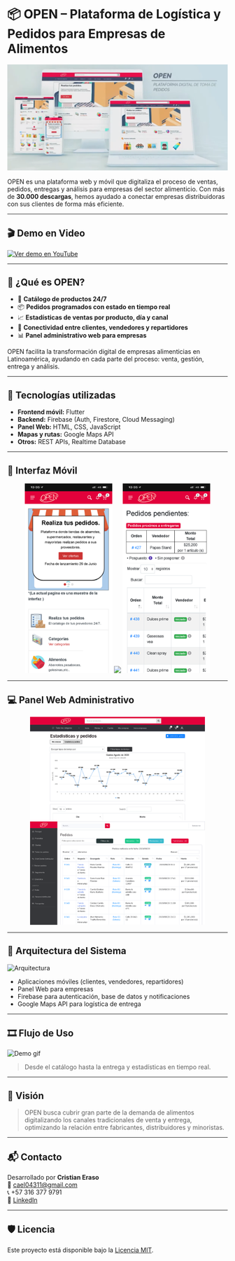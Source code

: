 # 📦 OPEN – Plataforma de Logística y Pedidos para Empresas de Alimentos

![Banner](./images/assets/intro.png)

OPEN es una plataforma web y móvil que digitaliza el proceso de ventas, pedidos, entregas y análisis para empresas del sector alimenticio. Con más de **30.000 descargas**, hemos ayudado a conectar empresas distribuidoras con sus clientes de forma más eficiente.

---


## 🎬 Demo en Video

[![Ver demo en YouTube](https://img.youtube.com/vi/HUlIzbOActk/hqdefault.jpg)](https://youtu.be/HUlIzbOActk)


---

## 🚀 ¿Qué es OPEN?

- 📲 **Catálogo de productos 24/7**
- 📦 **Pedidos programados con estado en tiempo real**
- 📈 **Estadísticas de ventas por producto, día y canal**
- 🔗 **Conectividad entre clientes, vendedores y repartidores**
- 📊 **Panel administrativo web para empresas**

OPEN facilita la transformación digital de empresas alimenticias en Latinoamérica, ayudando en cada parte del proceso: venta, gestión, entrega y análisis.

---

## 🧰 Tecnologías utilizadas

- **Frontend móvil:** Flutter
- **Backend:** Firebase (Auth, Firestore, Cloud Messaging)
- **Panel Web:** HTML, CSS, JavaScript
- **Mapas y rutas:** Google Maps API
- **Otros:** REST APIs, Realtime Database

---

## 📱 Interfaz Móvil

<div align="center">
  <img src="./images/assets/indexopen.png" width="200"/>
  <img src="./images/assets/opentable" width="200"/>
  <img src="./images/assets/pedidosopen.png" width="200"/>
</div>

---

## 💻 Panel Web Administrativo

<div align="center">
  <img src="./images/assets/estadisticasopen.png" width="400"/>
  <img src="./images/assets/tablaopen.png" width="400"/>
</div>

---

## 🧩 Arquitectura del Sistema

![Arquitectura](./assets/arquitectura_open.png)

- Aplicaciones móviles (clientes, vendedores, repartidores)
- Panel Web para empresas
- Firebase para autenticación, base de datos y notificaciones
- Google Maps API para logística de entrega

---

## 🎞️ Flujo de Uso

![Demo gif](./assets/gifs/flujo_pedido.gif)

> Desde el catálogo hasta la entrega y estadísticas en tiempo real.

---

## 📍 Visión

> OPEN busca cubrir gran parte de la demanda de alimentos digitalizando los canales tradicionales de venta y entrega, optimizando la relación entre fabricantes, distribuidores y minoristas.

---

## 📬 Contacto

Desarrollado por **Cristian Eraso**  
📧 cael04311@gmail.com  
📞 +57 316 377 9791  
🔗 [LinkedIn](https://www.linkedin.com/in/cristian-eraso-b41221161/)

---

## 🛡️ Licencia

Este proyecto está disponible bajo la [Licencia MIT](./LICENSE).

